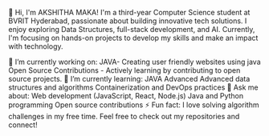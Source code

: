 👋 Hi, I'm AKSHITHA MAKA!
I'm a third-year Computer Science student at BVRIT Hyderabad, passionate about building innovative tech solutions. I enjoy exploring Data Structures, full-stack development, and AI. Currently, I'm focusing on hands-on projects to develop my skills and make an impact with technology.

🔭 I’m currently working on:
JAVA- Creating user friendly websites using java
Open Source Contributions - Actively learning by contributing to open source projects.
🌱 I’m currently learning:
JAVA Advanced
Advanced data structures and algorithms
Containerization and DevOps practices
💬 Ask me about:
Web development (JavaScript, React, Node.js)
Java and Python programming
Open source contributions
⚡ Fun fact: I love solving algorithm challenges in my free time.
Feel free to check out my repositories and connect!
